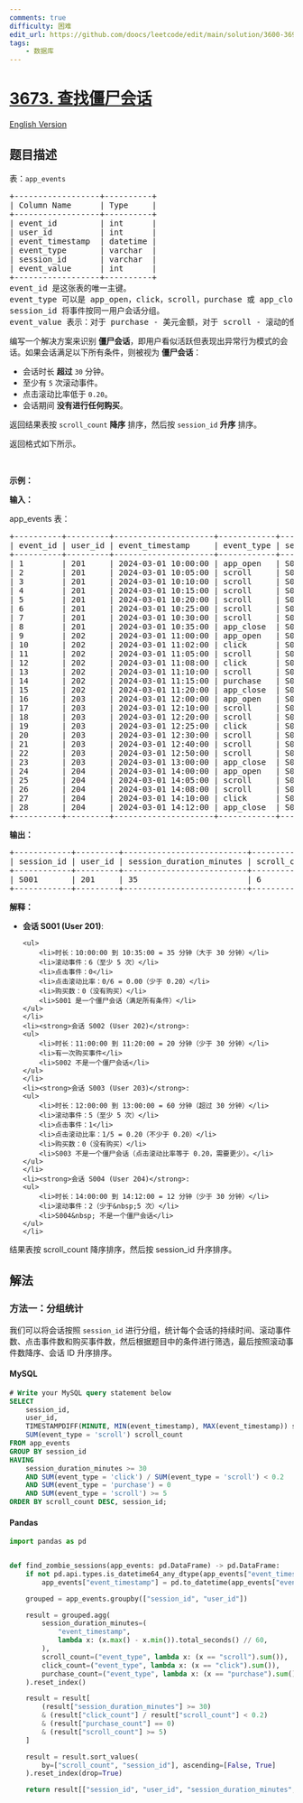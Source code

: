 ```yaml
---
comments: true
difficulty: 困难
edit_url: https://github.com/doocs/leetcode/edit/main/solution/3600-3699/3673.Find%20Zombie%20Sessions/README.md
tags:
    - 数据库
---
```


<!-- problem:start -->

# [3673. 查找僵尸会话](https://leetcode.cn/problems/find-zombie-sessions)

[English Version](/solution/3600-3699/3673.Find%20Zombie%20Sessions/README_EN.md)

## 题目描述

<!-- description:start -->

<p>表：<code>app_events</code></p>

<pre>
+------------------+----------+
| Column Name      | Type     | 
+------------------+----------+
| event_id         | int      |
| user_id          | int      |
| event_timestamp  | datetime |
| event_type       | varchar  |
| session_id       | varchar  |
| event_value      | int      |
+------------------+----------+
event_id 是这张表的唯一主键。
event_type 可以是 app_open，click，scroll，purchase 或 app_close。
session_id 将事件按同一用户会话分组。
event_value 表示：对于 purchase - 美元金额，对于 scroll - 滚动的像素数，对于其它 - NULL。
</pre>

<p>编写一个解决方案来识别 <strong>僵尸会话</strong>，即用户看似活跃但表现出异常行为模式的会话。如果会话满足以下所有条件，则被视为 <strong>僵尸会话</strong>：</p>

<ul>
	<li>会话时长&nbsp;<strong>超过</strong>&nbsp;<code>30</code>&nbsp;分钟。</li>
	<li>至少有 <code>5</code> 次滚动事件。</li>
	<li>点击滚动比率低于 <code>0.20</code>。</li>
	<li>会话期间 <strong>没有进行任何购买</strong>。</li>
</ul>

<p>返回结果表按&nbsp;<code>scroll_count</code> <strong>降序</strong>&nbsp;排序，然后按&nbsp;<code>session_id</code> <strong>升序</strong>&nbsp;排序。</p>

<p>返回格式如下所示。</p>

<p>&nbsp;</p>

<p><strong class="example">示例：</strong></p>

<div class="example-block">
<p><strong>输入：</strong></p>

<p>app_events 表：</p>

<pre class="example-io">
+----------+---------+---------------------+------------+------------+-------------+
| event_id | user_id | event_timestamp     | event_type | session_id | event_value |
+----------+---------+---------------------+------------+------------+-------------+
| 1        | 201     | 2024-03-01 10:00:00 | app_open   | S001       | NULL        |
| 2        | 201     | 2024-03-01 10:05:00 | scroll     | S001       | 500         |
| 3        | 201     | 2024-03-01 10:10:00 | scroll     | S001       | 750         |
| 4        | 201     | 2024-03-01 10:15:00 | scroll     | S001       | 600         |
| 5        | 201     | 2024-03-01 10:20:00 | scroll     | S001       | 800         |
| 6        | 201     | 2024-03-01 10:25:00 | scroll     | S001       | 550         |
| 7        | 201     | 2024-03-01 10:30:00 | scroll     | S001       | 900         |
| 8        | 201     | 2024-03-01 10:35:00 | app_close  | S001       | NULL        |
| 9        | 202     | 2024-03-01 11:00:00 | app_open   | S002       | NULL        |
| 10       | 202     | 2024-03-01 11:02:00 | click      | S002       | NULL        |
| 11       | 202     | 2024-03-01 11:05:00 | scroll     | S002       | 400         |
| 12       | 202     | 2024-03-01 11:08:00 | click      | S002       | NULL        |
| 13       | 202     | 2024-03-01 11:10:00 | scroll     | S002       | 350         |
| 14       | 202     | 2024-03-01 11:15:00 | purchase   | S002       | 50          |
| 15       | 202     | 2024-03-01 11:20:00 | app_close  | S002       | NULL        |
| 16       | 203     | 2024-03-01 12:00:00 | app_open   | S003       | NULL        |
| 17       | 203     | 2024-03-01 12:10:00 | scroll     | S003       | 1000        |
| 18       | 203     | 2024-03-01 12:20:00 | scroll     | S003       | 1200        |
| 19       | 203     | 2024-03-01 12:25:00 | click      | S003       | NULL        |
| 20       | 203     | 2024-03-01 12:30:00 | scroll     | S003       | 800         |
| 21       | 203     | 2024-03-01 12:40:00 | scroll     | S003       | 900         |
| 22       | 203     | 2024-03-01 12:50:00 | scroll     | S003       | 1100        |
| 23       | 203     | 2024-03-01 13:00:00 | app_close  | S003       | NULL        |
| 24       | 204     | 2024-03-01 14:00:00 | app_open   | S004       | NULL        |
| 25       | 204     | 2024-03-01 14:05:00 | scroll     | S004       | 600         |
| 26       | 204     | 2024-03-01 14:08:00 | scroll     | S004       | 700         |
| 27       | 204     | 2024-03-01 14:10:00 | click      | S004       | NULL        |
| 28       | 204     | 2024-03-01 14:12:00 | app_close  | S004       | NULL        |
+----------+---------+---------------------+------------+------------+-------------+
</pre>

<p><strong>输出：</strong></p>

<pre class="example-io">
+------------+---------+--------------------------+--------------+
| session_id | user_id | session_duration_minutes | scroll_count |
+------------+---------+--------------------------+--------------+
| S001       | 201     | 35                       | 6            |
+------------+---------+--------------------------+--------------+
</pre>

<p><strong>解释：</strong></p>

<ul>
	<li><strong>会话 S001 (User 201)</strong>:

    <ul>
    	<li>时长：10:00:00 到 10:35:00 = 35 分钟（大于 30 分钟）</li>
    	<li>滚动事件：6（至少 5 次）</li>
    	<li>点击事件：0</li>
    	<li>点击滚动比率：0/6 = 0.00（少于 0.20）</li>
    	<li>购买数：0（没有购买）</li>
    	<li>S001 是一个僵尸会话（满足所有条件）</li>
    </ul>
    </li>
    <li><strong>会话 S002 (User 202)</strong>:
    <ul>
    	<li>时长：11:00:00 到 11:20:00 = 20 分钟（少于 30 分钟）</li>
    	<li>有一次购买事件</li>
    	<li>S002 不是一个僵尸会话</li>
    </ul>
    </li>
    <li><strong>会话 S003 (User 203)</strong>:
    <ul>
    	<li>时长：12:00:00 到 13:00:00 = 60 分钟（超过 30 分钟）</li>
    	<li>滚动事件：5（至少 5 次）</li>
    	<li>点击事件：1</li>
    	<li>点击滚动比率：1/5 = 0.20（不少于 0.20）</li>
    	<li>购买数：0（没有购买）</li>
    	<li>S003 不是一个僵尸会话（点击滚动比率等于 0.20，需要更少）。</li>
    </ul>
    </li>
    <li><strong>会话 S004 (User 204)</strong>:
    <ul>
    	<li>时长：14:00:00 到 14:12:00 = 12 分钟（少于 30 分钟）</li>
    	<li>滚动事件：2（少于&nbsp;5 次）</li>
    	<li>S004&nbsp; 不是一个僵尸会话</li>
    </ul>
    </li>

</ul>

<p>结果表按 scroll_count 降序排序，然后按 session_id 升序排序。</p>
</div>

<!-- description:end -->

## 解法

<!-- solution:start -->

### 方法一：分组统计

我们可以将会话按照 `session_id` 进行分组，统计每个会话的持续时间、滚动事件数、点击事件数和购买事件数，然后根据题目中的条件进行筛选，最后按照滚动事件数降序、会话 ID 升序排序。

<!-- tabs:start -->

#### MySQL

```sql
# Write your MySQL query statement below
SELECT
    session_id,
    user_id,
    TIMESTAMPDIFF(MINUTE, MIN(event_timestamp), MAX(event_timestamp)) session_duration_minutes,
    SUM(event_type = 'scroll') scroll_count
FROM app_events
GROUP BY session_id
HAVING
    session_duration_minutes >= 30
    AND SUM(event_type = 'click') / SUM(event_type = 'scroll') < 0.2
    AND SUM(event_type = 'purchase') = 0
    AND SUM(event_type = 'scroll') >= 5
ORDER BY scroll_count DESC, session_id;
```

#### Pandas

```python
import pandas as pd


def find_zombie_sessions(app_events: pd.DataFrame) -> pd.DataFrame:
    if not pd.api.types.is_datetime64_any_dtype(app_events["event_timestamp"]):
        app_events["event_timestamp"] = pd.to_datetime(app_events["event_timestamp"])

    grouped = app_events.groupby(["session_id", "user_id"])

    result = grouped.agg(
        session_duration_minutes=(
            "event_timestamp",
            lambda x: (x.max() - x.min()).total_seconds() // 60,
        ),
        scroll_count=("event_type", lambda x: (x == "scroll").sum()),
        click_count=("event_type", lambda x: (x == "click").sum()),
        purchase_count=("event_type", lambda x: (x == "purchase").sum()),
    ).reset_index()

    result = result[
        (result["session_duration_minutes"] >= 30)
        & (result["click_count"] / result["scroll_count"] < 0.2)
        & (result["purchase_count"] == 0)
        & (result["scroll_count"] >= 5)
    ]

    result = result.sort_values(
        by=["scroll_count", "session_id"], ascending=[False, True]
    ).reset_index(drop=True)

    return result[["session_id", "user_id", "session_duration_minutes", "scroll_count"]]
```

<!-- tabs:end -->

<!-- solution:end -->

<!-- problem:end -->
